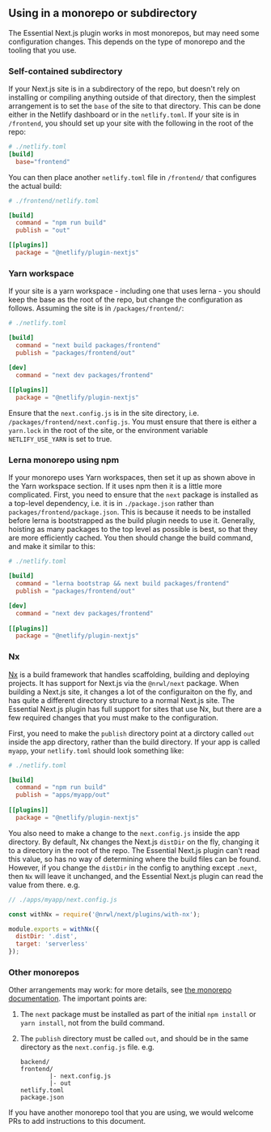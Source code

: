 ## Using in a monorepo or subdirectory

The Essential Next.js plugin works in most monorepos, but may need some configuration changes. This depends on the type of monorepo and the tooling that you use.

### Self-contained subdirectory

If your Next.js site is in a subdirectory of the repo, but doesn't rely on installing or compiling anything outside of that directory, then the simplest arrangement is to set the `base` of the site to that directory. This can be done either in the Netlify dashboard or in the `netlify.toml`. If your site is in `/frontend`, you should set up your site with the following in the root of the repo:

```toml
# ./netlify.toml
[build]
  base="frontend"
```
You can then place another `netlify.toml` file in `/frontend/` that configures the actual build:

```toml
# ./frontend/netlify.toml

[build]
  command = "npm run build"
  publish = "out"

[[plugins]]
  package = "@netlify/plugin-nextjs"
```

### Yarn workspace

If your site is a yarn workspace - including one that uses lerna - you should keep the base as the root of the repo, but change the configuration as follows. Assuming the site is in `/packages/frontend/`:

```toml
# ./netlify.toml

[build]
  command = "next build packages/frontend"
  publish = "packages/frontend/out"

[dev]
  command = "next dev packages/frontend"
  
[[plugins]]
  package = "@netlify/plugin-nextjs"
```

Ensure that the `next.config.js` is in the site directory, i.e. `/packages/frontend/next.config.js`. You must ensure that there is either a `yarn.lock` in the root of the site, or the environment variable `NETLIFY_USE_YARN` is set to true.

### Lerna monorepo using npm

If your monorepo uses Yarn workspaces, then set it up as shown above in the Yarn workspace section. If it uses npm then it is a little more complicated. First, you need to ensure that the `next` package is installed as a top-level dependency, i.e. it is in `./package.json` rather than `packages/frontend/package.json`. This is because it needs to be installed before lerna is bootstrapped as the build plugin needs to use it. Generally, hoisting as many packages to the top level as possible is best, so that they are more efficiently cached. You then should change the build command, and make it similar to this:

```toml
# ./netlify.toml

[build]
  command = "lerna bootstrap && next build packages/frontend"
  publish = "packages/frontend/out"

[dev]
  command = "next dev packages/frontend"
  
[[plugins]]
  package = "@netlify/plugin-nextjs"
```

### Nx

[Nx](https://nx.dev/) is a build framework that handles scaffolding, building and deploying projects. It has support for Next.js via the `@nrwl/next` package. When building a Next.js site, it changes a lot of the configuraiton on the fly, and has quite a different directory structure to a normal Next.js site. The Essential Next.js plugin has full support for sites that use Nx, but there are a few required changes that you must make to the configuration.

First, you need to make the `publish` directory point at a dirctory called `out` inside the app directory, rather than the build directory. If your app is called `myapp`, your `netlify.toml` should look something like:

```toml
# ./netlify.toml

[build]
  command = "npm run build"
  publish = "apps/myapp/out"
  
[[plugins]]
  package = "@netlify/plugin-nextjs"
```

You also need to make a change to the `next.config.js` inside the app directory. By default, Nx changes the Next.js `distDir` on the fly, changing it to a directory in the root of the repo. The Essential Next.js plugin can't read this value, so has no way of determining where the build files can be found. However, if you change the `distDir` in the config to anything except `.next`, then `Nx` will leave it unchanged, and the Essential Next.js plugin can read the value from there. e.g. 

```js
// ./apps/myapp/next.config.js

const withNx = require('@nrwl/next/plugins/with-nx');

module.exports = withNx({
  distDir: '.dist',
  target: 'serverless'
});

```

### Other monorepos

Other arrangements may work: for more details, see [the monorepo documentation](https://docs.netlify.com/configure-builds/common-configurations/monorepos/). The important points are:

1. The `next` package must be installed as part of the initial `npm install` or `yarn install`, not from the build command.
2. The `publish` directory must be called `out`, and should be in the same directory as the `next.config.js` file. e.g.
   
   ```
   backend/
   frontend/
           |- next.config.js
           |- out
   netlify.toml 
   package.json
   ```
If you have another monorepo tool that you are using, we would welcome PRs to add instructions to this document.